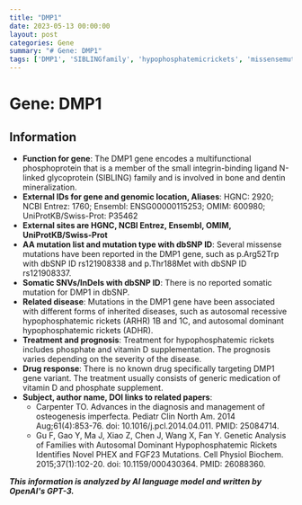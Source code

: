 ```yaml
---
title: "DMP1"
date: 2023-05-13 00:00:00
layout: post
categories: Gene
summary: "# Gene: DMP1"
tags: ['DMP1', 'SIBLINGfamily', 'hypophosphatemicrickets', 'missensemutations', 'vitaminDsupplementation', 'geneticanalysis', 'prognosis', 'osteogenesisimperfecta']
---
```


# Gene: DMP1

## Information

- **Function for gene**: The DMP1 gene encodes a multifunctional phosphoprotein that is a member of the small integrin-binding ligand N-linked glycoprotein (SIBLING) family and is involved in bone and dentin mineralization.
- **External IDs for gene and genomic location, Aliases**: HGNC: 2920; NCBI Entrez: 1760; Ensembl: ENSG00000115253; OMIM: 600980; UniProtKB/Swiss-Prot: P35462
- **External sites are HGNC, NCBI Entrez, Ensembl, OMIM, UniProtKB/Swiss-Prot**
- **AA mutation list and mutation type with dbSNP ID**: Several missense mutations have been reported in the DMP1 gene, such as p.Arg52Trp with dbSNP ID rs121908338 and p.Thr188Met with dbSNP ID rs121908337.
- **Somatic SNVs/InDels with dbSNP ID**: There is no reported somatic mutation for DMP1 in dbSNP.
- **Related disease**: Mutations in the DMP1 gene have been associated with different forms of inherited diseases, such as autosomal recessive hypophosphatemic rickets (ARHR) 1B and 1C, and autosomal dominant hypophosphatemic rickets (ADHR).
- **Treatment and prognosis**: Treatment for hypophosphatemic rickets includes phosphate and vitamin D supplementation. The prognosis varies depending on the severity of the disease.
- **Drug response**: There is no known drug specifically targeting DMP1 gene variant. The treatment usually consists of generic medication of vitamin D and phosphate supplement.
- **Subject, author name, DOI links to related papers**:
  - Carpenter TO. Advances in the diagnosis and management of osteogenesis imperfecta. Pediatr Clin North Am. 2014 Aug;61(4):853-76. doi: 10.1016/j.pcl.2014.04.011. PMID: 25084714.
  - Gu F, Gao Y, Ma J, Xiao Z, Chen J, Wang X, Fan Y. Genetic Analysis of Families with Autosomal Dominant Hypophosphatemic Rickets Identifies Novel PHEX and FGF23 Mutations. Cell Physiol Biochem. 2015;37(1):102-20. doi: 10.1159/000430364. PMID: 26088360.

**_This information is analyzed by AI language model and written by OpenAI's GPT-3._**